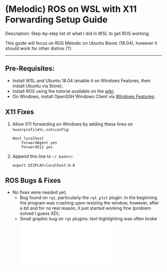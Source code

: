 
# (Melodic) ROS on WSL with X11 Forwarding Setup Guide

Description: Step-by-step list of what I did in WSL to get ROS working;

This guide will focus on ROS Melodic on Ubuntu Bionic (18.04), however it should work for other distros (?).

---
## Pre-Requisites:
 - Install WSL and Ubuntu 18.04 (enable it on Windows Features, then install Ubuntu via  Store);
 - Install ROS using the tutorial available on the [wiki](http://wiki.ros.org/melodic/Installation/Ubuntu);
 - On Windows, install OpenSSH Windows Client via [Windows Features](https://docs.microsoft.com/en-us/windows-server/administration/openssh/openssh_install_firstuse);

## X11 Fixes
1. Allow X11 forwarding on Windows by adding these lines on `%userprofile%\.ssh\config`:
    
    ```
    Host localhost
        ForwardAgent yes
        ForwardX11 yes
    ```
2. Append this line to `~/.bashrc`:
    
    ```
    export DISPLAY=localhost:0.0
    ```

## ROS Bugs & Fixes
 - No fixes were needed yet; 
   - Bug found on `rqt`, particularly the `rqt_plot` plugin: in the beginning the program was crashing upon resizing the window, however, after a bit and for no real reason, it just started working fine (problem solved I guess XD);
   - Small graphic bug on `rqt` plugins: text highlighting was often broke ![rqt bug](rqt_bug.img "text")
  
